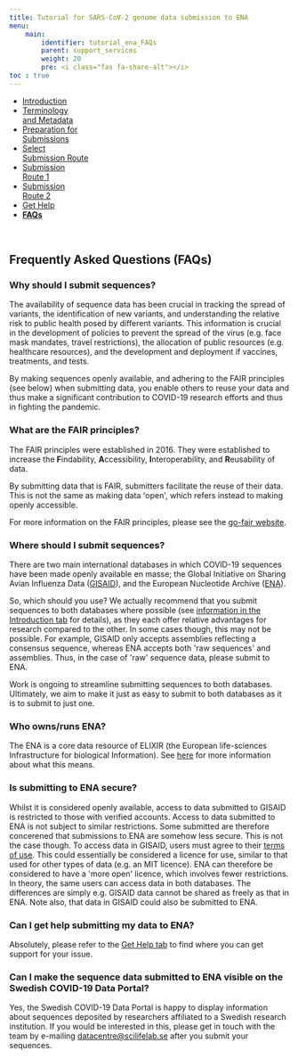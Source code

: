 ```yaml
---
title: Tutorial for SARS-CoV-2 genome data submission to ENA
menu:
    main:
        identifier: tutorial_ena_FAQs
        parent: support_services
        weight: 20
        pre: <i class="fas fa-share-alt"></i>
toc : true
---
```


<ul class="nav nav-tabs nav-justified">
  <li class="nav-item">
    <a class="nav-link" href="/support_services/tutorial_ena/tutorial_ena_intro">Introduction</a>
  </li>
  <li class="nav-item">
    <a class="nav-link" href="/support_services/tutorial_ena/tutorial_ena_terminology">Terminology<br>and Metadata</a>
  </li>
  <li class="nav-item">
    <a class="nav-link" href="/support_services/tutorial_ena/tutorial_ena_subprep">Preparation for<br>Submissions</a>
  </li>
  <li class="nav-item">
    <a class="nav-link" href="/support_services/tutorial_ena/tutorial_ena_selectsub">Select<br>Submission Route</a>
  </li>
  <li class="nav-item">
    <a class="nav-link" href="/support_services/tutorial_ena/tutorial_ena_subroute1">Submission<br>Route 1</a>
  </li>
  <li class="nav-item">
    <a class="nav-link" href="/support_services/tutorial_ena/tutorial_ena_subroute2">Submission<br>Route 2</a>
  </li>
  <li class="nav-item">
    <a class="nav-link" href="/support_services/tutorial_ena/tutorial_ena_contact">Get Help</a>
  </li>
  <li class="nav-item">
    <a class="nav-link active" href="#"><b>FAQs</b></a>
  </li>
</ul>

<br>

## <b>Frequently Asked Questions (FAQs)</b>

### Why should I submit sequences?

The availability of sequence data has been crucial in tracking the spread of variants, the identification of new variants, and understanding the relative risk to public health posed by different variants. This information is crucial in the development of policies to prevent the spread of the virus (e.g. face mask mandates, travel restrictions), the allocation of public resources (e.g. healthcare resources), and the development and deployment if vaccines, treatments, and tests.

By making sequences openly available, and adhering to the FAIR principles (see below) when submitting data, you enable others to reuse your data and thus make a significant contribution to COVID-19 research efforts and thus in fighting the pandemic.

### What are the FAIR principles?

The FAIR principles were established in 2016. They were established to increase the **F**indability, **A**ccessibility, **I**nteroperability, and **R**eusability of data.

By submitting data that is FAIR, submitters facilitate the reuse of their data. This is not the same as making data 'open', which refers instead to making openly accessible.

For more information on the FAIR principles, please see the [go-fair website](https://www.go-fair.org/fair-principles/).

### Where should I submit sequences?

There are two main international databases in which COVID-19 sequences have been made openly available en masse; the Global Initiative on Sharing Avian Influenza Data ([GISAID](https://www.gisaid.org)), and the European Nucleotide Archive ([ENA](https://www.ebi.ac.uk/ena/browser/home)).

So, which should you use? We actually recommend that you submit sequences to both databases where possible (see [information in the Introduction tab](/support_services/tutorial_ena/tutorial_ena_intro) for details), as they each offer relative advantages for research compared to the other. In some cases though, this may not be possible. For example, GISAID only accepts assemblies reflecting a consensus sequence, whereas ENA accepts both 'raw sequences' and assemblies. Thus, in the case of 'raw' sequence data, please submit to ENA.

Work is ongoing to streamline submitting sequences to both databases. Ultimately, we aim to make it just as easy to submit to both databases as it is to submit to just one.

### Who owns/runs ENA?

The ENA is a core data resource of ELIXIR (the European life-sciences Infrastructure for biological Information). See [here](https://elixir-europe.org/platforms/data/core-data-resources) for more information about what this means.

### Is submitting to ENA secure?

Whilst it is considered openly available, access to data submitted to GISAID is restricted to those with verified accounts. Access to data submitted to ENA is not subject to similar restrictions. Some submitted are therefore concerened that submissions to ENA are somehow less secure. This is not the case though. To access data in GISAID, users must agree to their [terms of use](https://www.gisaid.org/registration/terms-of-use/). This could essentially be considered a licence for use, similar to that used for other types of data (e.g. an MIT licence). ENA can therefore be considered to have a 'more open' licence, which involves fewer restrictions. In theory, the same users can access data in both databases. The differences are simply e.g. GISAID data cannot be shared as freely as that in ENA. Note also, that data in GISAID could also be submitted to ENA.

### Can I get help submitting my data to ENA?

Absolutely, please refer to the [Get Help tab](/support_services/tutorial_ena/tutorial_ena_contact) to find where you can get support for your issue.

### Can I make the sequence data submitted to ENA visible on the Swedish COVID-19 Data Portal?

Yes, the Swedish COVID-19 Data Portal is happy to display information about sequences deposited by researchers affiliated to a Swedish research institution. If you would be interested in this, please get in touch with the team by e-mailing [datacentre@scilifelab.se](mailto:datacentre@scilifelab.se) after you submit your sequences.
